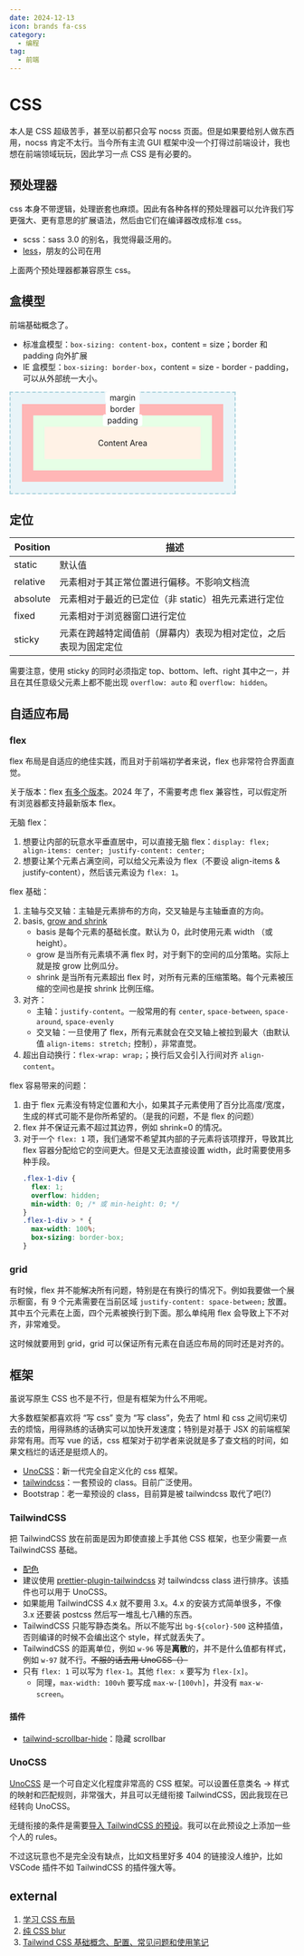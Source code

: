 ```yaml
---
date: 2024-12-13
icon: brands fa-css
category:
  - 编程
tag:
  - 前端
---
```


# CSS

本人是 CSS 超级苦手，甚至以前都只会写 nocss 页面。但是如果要给别人做东西用，nocss 肯定不太行。当今所有主流 GUI 框架中没一个打得过前端设计，我也想在前端领域玩玩，因此学习一点 CSS 是有必要的。

## 预处理器

css 本身不带逻辑，处理嵌套也麻烦。因此有各种各样的预处理器可以允许我们写更强大、更有意思的扩展语法，然后由它们在编译器改成标准 css。

- scss：sass 3.0 的别名，我觉得最泛用的。
- [less](https://lesscss.org/)，朋友的公司在用

上面两个预处理器都兼容原生 css。

## 盒模型

前端基础概念了。

- 标准盒模型：`box-sizing: content-box`，content = size；border 和 padding 向外扩展
- IE 盒模型：`box-sizing: border-box`，content = size - border - padding，可以从外部统一大小。

<div style="position: relative; width: 400px">
  <!-- Margin Layer -->
  <div style="background-color: #e8f4f8; padding: 20px; text-align: center; border: 2px dashed #a8d1dc">
    <div
      style="
        position: absolute;
        top: 0px;
        left: 50%;
        transform: translateX(-50%);
        background-color: white;
        padding: 2px 8px;
        border-radius: 4px;
        font-size: 14px;
      "
    >
      margin
    </div>
    <!-- Border Layer -->
    <div style="background-color: #ffb6b6; padding: 20px">
      <div
        style="
          position: absolute;
          top: 20px;
          left: 50%;
          transform: translateX(-50%);
          background-color: white;
          padding: 2px 8px;
          border-radius: 4px;
          font-size: 14px;
        "
      >
        border
      </div>
      <!-- Padding Layer -->
      <div style="background-color: #e6ffe6; padding: 20px">
        <div
          style="
            position: absolute;
            top: 40px;
            left: 50%;
            transform: translateX(-50%);
            background-color: white;
            padding: 2px 8px;
            border-radius: 4px;
            font-size: 14px;
          "
        >
          padding
        </div>
        <!-- Content Layer -->
        <div style="background-color: #fff2e6; padding: 20px; text-align: center">Content Area</div>
      </div>
    </div>
  </div>
</div>

## 定位

| Position | 描述                                                             |
| -------- | ---------------------------------------------------------------- |
| static   | 默认值                                                           |
| relative | 元素相对于其正常位置进行偏移。不影响文档流                       |
| absolute | 元素相对于最近的已定位（非 static）祖先元素进行定位              |
| fixed    | 元素相对于浏览器窗口进行定位                                     |
| sticky   | 元素在跨越特定阈值前（屏幕内）表现为相对定位，之后表现为固定定位 |

需要注意，使用 sticky 的同时必须指定 top、bottom、left、right 其中之一，并且在其任意级父元素上都不能出现 `overflow: auto` 和 `overflow: hidden`。

## 自适应布局

### flex

flex 布局是自适应的绝佳实践，而且对于前端初学者来说，flex 也非常符合界面直觉。

关于版本：flex [有多个版本](https://www.cnblogs.com/xiaohuochai/p/5323146.html)。2024 年了，不需要考虑 flex 兼容性，可以假定所有浏览器都支持最新版本 flex。

无脑 flex：

1. 想要让内部的玩意水平垂直居中，可以直接无脑 flex：`display: flex; align-items: center; justify-content: center;`
2. 想要让某个元素占满空间，可以给父元素设为 flex（不要设 align-items & justify-content），然后该元素设为 `flex: 1`。

flex 基础：

1. 主轴与交叉轴：主轴是元素排布的方向，交叉轴是与主轴垂直的方向。
2. basis, [grow and shrink](https://juejin.cn/post/6844904016439148551)
   - basis 是每个元素的基础长度。默认为 0，此时使用元素 width （或 height）。
   - grow 是当所有元素填不满 flex 时，对于剩下的空间的瓜分策略。实际上就是按 grow 比例瓜分。
   - shrink 是当所有元素超出 flex 时，对所有元素的压缩策略。每个元素被压缩的空间也是按 shrink 比例压缩。
3. 对齐：
   - 主轴：`justify-content`。一般常用的有 `center`, `space-between`, `space-around`, `space-evenly`
   - 交叉轴：一旦使用了 flex，所有元素就会在交叉轴上被拉到最大（由默认值 `align-items: stretch;` 控制），非常直觉。
4. 超出自动换行：`flex-wrap: wrap;`；换行后又会引入行间对齐 `align-content`。

flex 容易带来的问题：

1. 由于 flex 元素没有特定位置和大小，如果其子元素使用了百分比高度/宽度，生成的样式可能不是你所希望的。（是我的问题，不是 flex 的问题）
2. flex 并不保证元素不超过其边界，例如 shrink=0 的情况。
3. 对于一个 `flex: 1` 项，我们通常不希望其内部的子元素将该项撑开，导致其比 flex 容器分配给它的空间更大。但是又无法直接设置 width，此时需要使用多种手段。
   ```css
   .flex-1-div {
     flex: 1;
     overflow: hidden;
     min-width: 0; /* 或 min-height: 0; */
   }
   .flex-1-div > * {
     max-width: 100%;
     box-sizing: border-box;
   }
   ```

### grid

有时候，flex 并不能解决所有问题，特别是在有换行的情况下。例如我要做一个展示橱窗，有 9 个元素需要在当前区域 `justify-content: space-between;` 放置。其中五个元素在上面，四个元素被换行到下面。那么单纯用 flex 会导致上下不对齐，非常难受。

这时候就要用到 grid，grid 可以保证所有元素在自适应布局的同时还是对齐的。

## 框架

虽说写原生 CSS 也不是不行，但是有框架为什么不用呢。

大多数框架都喜欢将 “写 css” 变为 “写 class”，免去了 html 和 css 之间切来切去的烦恼，用得熟练的话确实可以加快开发速度；特别是对基于 JSX 的前端框架非常有用。而写 vue 的话，css 框架对于初学者来说就是多了查文档的时间，如果文档烂的话还是挺烦人的。

- [UnoCSS](https://unocss.dev/)：新一代完全自定义化的 css 框架。
- [tailwindcss](https://tailwindcss.com/)：一套预设的 class。目前广泛使用。
- Bootstrap：老一辈预设的 class，目前算是被 tailwindcss 取代了吧(?)

### TailwindCSS

把 TailwindCSS 放在前面是因为即使直接上手其他 CSS 框架，也至少需要一点 TailwindCSS 基础。

- [配色](https://tailwindcss.com/docs/customizing-colors)
- 建议使用 [prettier-plugin-tailwindcss](https://github.com/tailwindlabs/prettier-plugin-tailwindcss) 对 tailwindcss class 进行排序。该插件也可以用于 UnoCSS。
- 如果能用 TailwindCSS 4.x 就不要用 3.x。4.x 的安装方式简单很多，不像 3.x 还要装 postcss 然后写一堆乱七八糟的东西。
- TailwindCSS 只能写静态类名。所以不能写出 `bg-${color}-500` 这种插值，否则编译的时候不会编出这个 style，样式就丢失了。
- TailwindCSS 的距离单位，例如 `w-96` 等是**离散**的，并不是什么值都有样式，例如 `w-97` 就不行。~~不服的话去用 UnoCSS（）~~
- 只有 `flex: 1` 可以写为 `flex-1`。其他 `flex: x` 要写为 `flex-[x]`。
  - 同理，`max-width: 100vh` 要写成 `max-w-[100vh]`，并没有 `max-w-screen`。

#### 插件

- [tailwind-scrollbar-hide](https://github.com/reslear/tailwind-scrollbar-hide)：隐藏 scrollbar

### UnoCSS

[UnoCSS](https://unocss.net/) 是一个可自定义化程度非常高的 CSS 框架。可以设置任意类名 -> 样式的映射和匹配规则，非常强大，并且可以无缝衔接 TailwindCSS，因此我现在已经转向 UnoCSS。

无缝衔接的条件是需要[导入 TailwindCSS 的预设](https://unocss.dev/presets/wind4)。我可以在此预设之上添加一些个人的 rules。

不过这玩意也不是完全没有缺点，比如文档里好多 404 的链接没人维护，比如 VSCode 插件不如 TailwindCSS 的插件强大等。

## external

1. [学习 CSS 布局](https://zh.learnlayout.com/)
2. [纯 CSS blur](https://leanrada.com/notes/css-only-lqip/)
3. [Tailwind CSS 基础概念、配置、常见问题和使用笔记](https://heibaimeng.com/post/218)
